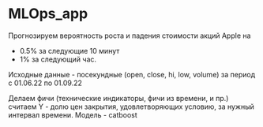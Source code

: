 # MLOps_app

Прогнозируем вероятность роста  и падения стоимости акций Apple на 
- 0.5% за следующие 10 минут
- 1% за следующий час.

Исходные данные - посекундные (open, close, hi, low, volume) за период с 01.06.22 по 01.09.22

Делаем  фичи (технические индикаторы, фичи из времени, и пр.)
считаем Y - долю цен закрытия, удовлетворяющих условию, за нужный интервал времени. 
Модель - catboost
